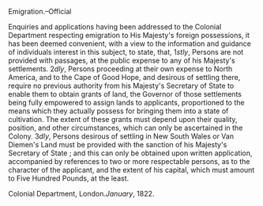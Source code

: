Emigration.–OfficialEnquiries and applications having been addressed to the Colonial Department
                    respecting emigration to His Majesty's foreign possessions, it
                    has been deemed convenient, with a view to the information and guidance of
                    individuals interest in this subject, to state, that, 1*stly*, Persons are not provided with passages, at the public expense
                    to any of his Majesty's settlements. 2*dly*,
                    Persons proceeding at their own expense to North America, and to the Cape
                    of Good Hope, and desirous of settling there, require no previous authority
                    from his Majesty's Secretary of State to enable them to obtain grants of
                    land, the Governor of those settlements being fully empowered to
                    assign lands to applicants, proportioned to the means which they actually
                    possess for bringing them into a state of cultivation. The extent of these
                    grants must depend upon their quality, position, and other circumstances,
                    which can only be ascertained in the Colony. 3*dly*, Persons desirous of settling in New South Wales or
                    Van Diemen's Land must be provided with the sanction of his Majesty's
                    Secretary of State ; and this can only be obtained upon written application, accompanied by references to two or more respectable
                    persons, as to the character of the applicant, and the extent of his
                    capital, which must amount to Five Hundred Pounds, at the least.Colonial Department, London.*January*, 1822.